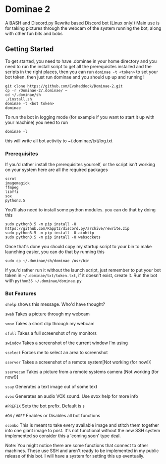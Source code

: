 # Dominae 2

A BASH and Discord.py Rewrite based Discord bot (Linux only!)
Main use is for taking pictures through the webcam of the system running the bot, along with other fun bits and bobs

## Getting Started

To get started, you need to have .dominae in your home directory and you need to run the install script to get all the prerequisites installed and the scripts in the right places, then you can run `dominae -t <token>` to set your bot token. then just run dominae and you should up up and running!

```
git clone https://github.com/Evshaddock/Dominae-2.git
cp -r /Dominae-2/.dominae/ ~
cd ~/.dominae/sh
./install.sh
dominae -t <bot token>
dominae
```

To run the bot in logging mode (for example if you want to start it up with your machine) you need to run 
```
dominae -l
```
this will write all bot activity to ~/.dominae/txt/log.txt

### Prerequisites

If you'd rather install the prerequisites yourself, or the script isn't working on your system here are all the required packages

```
scrot
imagemagick
ffmpeg
libffi
sox
python3.5
```

You'll also need to install some python modules. you can do that by doing this

```
sudo python3.5 -m pip install -U https://github.com/Rapptz/discord.py/archive/rewrite.zip
sudo python3.5 -m pip install -U aiohttp
sudo python3.5 -m pip install -U websockets
```

Once that's done you should copy my startup script to your bin to make launching easier, you can do that by running this

```
sudo cp ~/.dominae/sh/dominae /usr/bin
```

If you'd rather run it without the launch script, just remember to put your bot token in `~/.dominae/txt/token.txt`, if it doesn't exist, create it.
Run the bot with `python35 ~/.dominae/dominae.py`

### Bot Features

`shelp` shows this message. Who'd have thought? 

`sweb` Takes a picture through my webcam 

`smov` Takes a short clip through my webcam 

`sfull` Takes a full screenshot of my monitors 

`swindow` Takes a screenshot of the current window I'm using 

`sselect` Forces me to select an area to screenshot 

`sserver` Takes a screenshot of a remote system[Not working (for now!)]

`sservecam` Takes a picture from a remote systems camera [Not working (for now!)]

`ssay` Generates a text image out of some text 

`svox` Generates an audio VOX sound. Use svox help for more info

`#PREFIX` Sets the bot prefix. Default is `s`

`#ON` / `#OFF` Enables or Disables all bot functions

`scombo` This is meant to take every available image and stitch them together into one giant image to post. It's not functional without the new SSH system implemented so consider this a 'coming soon' type deal.

Note: You might notice there are some functions that connect to other machines. These use SSH and aren't ready to be implemented in my public release of this bot. I will have a system for setting this up eventually.

